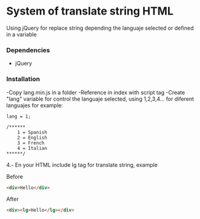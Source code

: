 # System of translate string HTML

Using jQuery for replace string depending the languaje selected or defined in a variable

### Dependencies

- jQuery

### Installation


-Copy lang.min.js in a folder
-Reference in index with script tag
-Create "lang" variable for control the languaje selected, using 1,2,3,4... for diferent languajes for example:

	
	lang = 1;

	/******
		1 = Spanish
		2 = English
		3 = French
		4 = Italian
	******/

4.- En your HTML include lg tag for translate string, example

Before
```HTML
<div>Hello</div>
```
After
```HTML
<div><lg>Hello</lg></div>
```